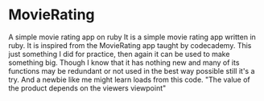 MovieRating
===========

A simple movie rating app on ruby
It is a simple movie rating app written in ruby. It is inspired from the MovieRating app taught by codecademy.
This just something I did for practice, then again it can be used to make something big. Though I know that it has nothing 
new and many of its functions may be redundant or not used in the best way possible still it's a try. And a newbie like me 
might learn loads from this code.
"The value of the product depends on the viewers viewpoint"
